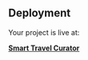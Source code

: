 



## Deployment

Your project is live at:

**[Smart Travel Curator](https://smarttravelcurator.netlify.app/)**

